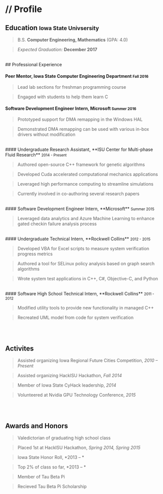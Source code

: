 # // Profile

## Education <small>Iowa State Univsersity</small> 
> B.S. **Computer Engineering, Mathematics** (GPA: 4.0)

> *Expected Graduation:* **December 2017**

<br>
## Professional Experience

#### Peer Mentor, **Iowa State Computer Engineering Department** <small>Fall 2016</small>

> Lead lab sections for freshman programming course

> Engaged with students to help them learn C

#### Software Development Engineer Intern, **Microsoft** <small>Summer 2016</small>

> Prototyped support for DMA remapping in the Windows HAL

> Demonstrated DMA remapping can be used with various in-box drivers without modification

<br>
#### Undergraduate Research Assistant, **ISU Center for Multi-phase Fluid Research** <small>2014 - Present</small>

> Authored open-source C++ framework for genetic algorithms

> Developed Cuda accelerated computational mechanics applications

> Leveraged high performance computing to streamline simulations

> Currently involved in co-authoring several research papers

<br>
#### Software Development Engineer Intern, **Microsoft** <small>Summer 2015</small>

> Leveraged data analytics and Azure Machine Learning to enhance gated checkin failure analysis process 

<br>
#### Undergraduate Technical Intern, **Rockwell Collins** <small>2012 - 2015</small>

> Developed VBA for Excel scripts to measure system verification progress metrics

> Authored a tool for SELinux policy analysis based on graph search algorithms

> Wrote system test applications in C++, C#, Objective-C, and Python

<br>
#### Software High School Technical Intern, **Rockwell Collins** <small>2011 - 2012</small>

> Modified utility tools to provide new functionality in managed C++

> Recreated UML model from code for system verification

<br><br>
## Activites

> Assisted organizing Iowa Regional Future Cities Competition, *2010 – Present*

> Assisted organizing HackISU Hackathon, *Fall 2014*

> Member of Iowa State CyHack leadership, *2014*

> Volunteered at Nvidia GPU Technology Conference, *2015* 

<br><br>
## Awards and Honors

> Valedictorian of graduating high school class

> Placed 1st at HackISU Hackathon, *Spring 2014, Spring 2015*

> Iowa State Honor Roll, *2013 – *

> Top 2% of class so far, *2013 – * 

> Member of Tau Beta Pi 

> Recieved Tau Beta Pi Scholarship
